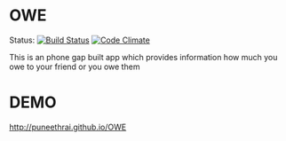 OWE
===
Status:
	[![Build Status](https://travis-ci.org/puneethrai/OWE.png?branch=master)](https://travis-ci.org/puneethrai/OWE)
	[![Code Climate](https://codeclimate.com/github/puneethrai/OWE/badges/gpa.svg)](https://codeclimate.com/github/puneethrai/OWE)
	
This is an phone gap built app which provides information how much you owe to your friend or you owe them

DEMO
===

http://puneethrai.github.io/OWE
